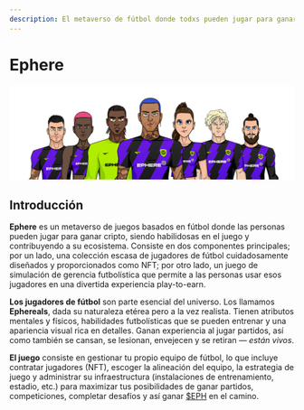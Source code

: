 ```yaml
---
description: El metaverso de fútbol donde todxs pueden jugar para ganar.
---
```


# Ephere

![](.gitbook/assets/Medium.png)

## Introducción

**Ephere** es un metaverso de juegos basados en fútbol donde las personas pueden jugar para ganar cripto, siendo habilidosas en el juego y contribuyendo a su ecosistema. Consiste en dos componentes principales; por un lado, una colección escasa de jugadores de fútbol cuidadosamente diseñados y proporcionados como NFT; por otro lado, un juego de simulación de gerencia futbolística que permite a las personas usar esos jugadores en una divertida experiencia play-to-earn.

**Los jugadores de fútbol** son parte esencial del universo. Los llamamos **Ephereals**, dada su naturaleza etérea pero a la vez realista. Tienen atributos mentales y físicos, habilidades futbolísticas que se pueden entrenar y una apariencia visual rica en detalles. Ganan experiencia al jugar partidos, así como también se cansan, se lesionan, envejecen y se retiran — _están vivos_.

**El juego** consiste en gestionar tu propio equipo de fútbol, lo que incluye contratar jugadores (NFT), escoger la alineación del equipo, la estrategia de juego y administrar su infraestructura (instalaciones de entrenamiento, estadio, etc.) para maximizar tus posibilidades de ganar partidos, competiciones, completar desafíos y así ganar [$EPH](economia/usdeph.md) en el camino.
